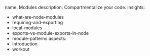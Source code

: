name: Modules
description: Compartmentalize your code.
insights:
  - what-are-node-modules
  - requiring-and-exporting
  - local-modules
  - exports-vs-module-exports-in-node
  - module-patterns
aspects:
  - introduction
  - workout
